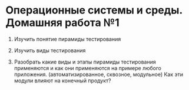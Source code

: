 # Операционные системы и среды. Домашняя работа №1

1. Изучить понятие пирамиды тестирования
2. Изучить виды тестирования

3. Разобрать какие виды и этапы пирамиды тестирования применяются и как они применяются на примере любого приложения. (автоматизированное, сквозное, модульное) Как эти модули влияют на конечный продукт?